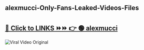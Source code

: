 
 ## alexmucci-Only-Fans-Leaked-Videos-Files

# <h2><a href="https://mediaupload.pro?alexmucci">🔗 Click to LINKS ⏩⏩ 👉 🟢 alexmucci </a></h2>

<a href="https://mediaupload.pro?alexmucci" rel="nofollow" data-target="animated-image.originalLink"><img src="https://i.ibb.co.com/xMMVF88/686577567.gif" alt="Viral Video Original" style="max-width: 100%; display: inline-block;" data-target="animated-image.originalImage"></a>